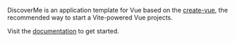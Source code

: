 DiscoverMe is an application template for Vue based on the [create-vue](https://github.com/vuejs/create-vue), the recommended way to start a Vite-powered Vue projects.

Visit the [documentation](https://DiscoverMe.primevue.org/documentation) to get started.
